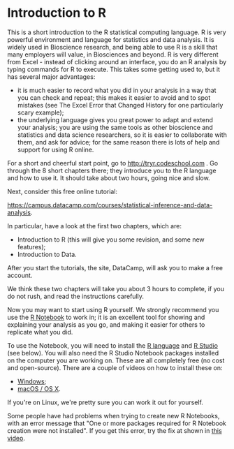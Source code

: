 # Introduction to R

This is a short introduction to the R statistical computing language.  R is
very powerful environment and language for statistics and data analysis.  It is
widely used in Bioscience research, and being able to use R is a skill that
many employers will value, in Biosciences and beyond.  R is very different from
Excel - instead of clicking around an interface, you do an R analysis by typing
commands for R to execute.  This takes some getting used to, but it has several
major advantages:

* it is much easier to record what you did in your analysis in a way that you
  can check and repeat;  this makes it easier to avoid and to spot mistakes
  (see The Excel Error that Changed History for one particularly scary
  example);
* the underlying language gives you great power to adapt and extend your
  analysis; you are using the same tools as other bioscience and statistics and
  data science researchers, so it is easier to collaborate with them, and ask
  for advice; for the same reason there is lots of help and support for using
  R online.

For a short and cheerful start point, go to http://tryr.codeschool.com . Go
through the 8 short chapters there; they introduce you to the R language and
how to use it.   It should take about two hours, going nice and slow.

Next, consider this free online tutorial:

https://campus.datacamp.com/courses/statistical-inference-and-data-analysis.

In particular, have a look at the first two chapters, which are:

* Introduction to R (this will give you some revision, and some new features);
* Introduction to Data.

After you start the tutorials, the site, DataCamp, will ask you to make a free
account.

We think these two chapters will take you about 3 hours to complete, if you do not rush, and read the instructions carefully.

Now you may want to start using R yourself.  We strongly recommend you use the
[R Notebook](https://rmarkdown.rstudio.com/r_notebooks.html) to work in; it is
an excellent tool for showing and explaining your analysis as you go, and
making it easier for others to replicate what you did.

To use the Notebook, you will need to install the [R
language](https://www.r-project.org/) and [R Studio](https://www.rstudio.com)
(see below). You will also need the R Studio Notebook packages installed on the
computer you are working on.  These are all completely free (no cost and
open-source).   There are a couple of videos on how to install these on:

* [Windows](vimeo.com/239492022);
* [macOS / OS X](vimeo.com/239497938).

If you're on Linux, we're pretty sure you can work it out for yourself.

Some people have had problems when trying to create new R Notebooks, with an error message that "One or more packages required for R Notebook creation were not installed".  If you get this error, try the fix at shown in [this video](https://vimeo.com/244451868).
